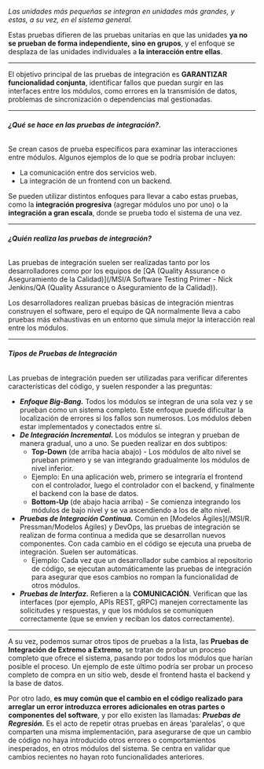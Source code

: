 *Las unidades más pequeñas se integran en unidades más grandes, y estas, a su vez, en el sistema general.* 

Estas pruebas difieren de las pruebas unitarias en que las unidades **ya no se prueban de forma independiente, sino en grupos**, y el enfoque se desplaza de las unidades individuales a **la interacción entre ellas**.
****
El objetivo principal de las pruebas de integración es **GARANTIZAR funcionalidad conjunta**, identificar fallos que puedan surgir en las interfaces entre los módulos, como errores en la transmisión de datos, problemas de sincronización o dependencias mal gestionadas.
****
###### **¿Qué se hace en las pruebas de integración?.** 
Se crean casos de prueba específicos para examinar las interacciones entre módulos. Algunos ejemplos de lo que se podría probar incluyen:

- La comunicación entre dos servicios web.
- La integración de un frontend con un backend.

Se pueden utilizar distintos enfoques para llevar a cabo estas pruebas, como la **integración progresiva** (agregar módulos uno por uno) o la **integración a gran escala**, donde se prueba todo el sistema de una vez.
****
###### **¿Quién realiza las pruebas de integración?**
Las pruebas de integración suelen ser realizadas tanto por los desarrolladores como por los equipos de [QA (Quality Assurance o Aseguramiento de la Calidad)](/MSI/A Software Testing Primer - Nick Jenkins/QA (Quality Assurance o Aseguramiento de la Calidad)).

Los desarrolladores realizan pruebas básicas de integración mientras construyen el software, pero el equipo de QA normalmente lleva a cabo pruebas más exhaustivas en un entorno que simula mejor la interacción real entre los módulos.
****
###### **Tipos de Pruebas de Integración**
Las pruebas de integración pueden ser utilizadas para verificar diferentes características del código, y suelen responder a las preguntas:

- ***Enfoque Big-Bang.*** Todos los módulos se integran de una sola vez y se prueban como un sistema completo. Este enfoque puede dificultar la localización de errores si los fallos son numerosos. Los módulos deben estar implementados y conectados entre sí.
- ***De Integración Incremental.*** Los módulos se integran y prueban de manera gradual, uno a uno. Se pueden realizar en dos subtipos: 
	- **Top-Down** (de arriba hacia abajo) - Los módulos de alto nivel se prueban primero y se van integrando gradualmente los módulos de nivel inferior.
	- Ejemplo: En una aplicación web, primero se integraría el frontend con el controlador, luego el controlador con el backend, y finalmente el backend con la base de datos.
	- **Bottom-Up** (de abajo hacia arriba) - Se comienza integrando los módulos de bajo nivel y se va ascendiendo a los de alto nivel.
- ***Pruebas de Integración Continua.*** Común en [Modelos Ágiles](/MSI/R. Pressman/Modelos Ágiles) y DevOps, las pruebas de integración se realizan de forma continua a medida que se desarrollan nuevos componentes. Con cada cambio en el código se ejecuta una prueba de integración. Suelen ser automáticas.
	- Ejemplo: Cada vez que un desarrollador sube cambios al repositorio de código, se ejecutan automáticamente las pruebas de integración para asegurar que esos cambios no rompan la funcionalidad de otros módulos.
- ***Pruebas de Interfaz.*** Refieren a la **COMUNICACIÓN**. Verifican que las interfaces (por ejemplo, APIs REST, gRPC) manejen correctamente las solicitudes y respuestas, y que los módulos se comuniquen correctamente (que se envíen y reciban los datos correctamente). 
****
A su vez, podemos sumar otros tipos de pruebas a la lista, las **Pruebas de Integración de Extremo a Extremo**, se tratan de probar un proceso completo que ofrece el sistema, pasando por todos los módulos que harían posible el proceso. Un ejemplo de este último podría ser probar un proceso completo de compra en un sitio web, desde el frontend hasta el backend y la base de datos.

Por otro lado, **es muy común que el cambio en el código realizado para arreglar un error introduzca errores adicionales en otras partes o componentes del software**, y por ello existen las llamadas:
***Pruebas de Regresión.***  Es el acto de repetir otras pruebas en áreas 'paralelas', o que comparten una misma implementación, para asegurarse de que un cambio de código no haya introducido otros errores o comportamientos inesperados, en otros módulos del sistema.
Se centra en validar que cambios recientes no hayan roto funcionalidades anteriores.
